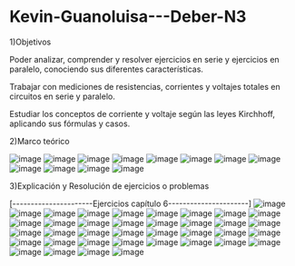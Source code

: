 # Kevin-Guanoluisa---Deber-N3
1)Objetivos 

Poder analizar, comprender y resolver ejercicios en serie y ejercicios en paralelo, conociendo sus diferentes características.

Trabajar con mediciones de resistencias, corrientes y voltajes totales en circuitos en serie y paralelo.

Estudiar los conceptos de corriente y voltaje según las leyes Kirchhoff, aplicando sus fórmulas y casos. 

2)Marco teórico

![image](https://user-images.githubusercontent.com/104913700/203866511-912ad310-9a06-4f58-baa7-967f6f5a0c7f.png)
![image](https://user-images.githubusercontent.com/104913700/203866533-e6ae71b6-fd94-4067-9e78-6077c72dba2d.png)
![image](https://user-images.githubusercontent.com/104913700/203866587-33582bbc-feb9-4358-85a3-f360fa8fd984.png)
![image](https://user-images.githubusercontent.com/104913700/203866604-e020ea18-f095-47c0-87ed-7568ccc22740.png)
![image](https://user-images.githubusercontent.com/104913700/203866611-9a7e56d5-8b55-40c9-9323-eef0a19cbc81.png)
![image](https://user-images.githubusercontent.com/104913700/203866636-f17ff7b9-bb0d-4e07-afa8-aee9c934bfde.png)
![image](https://user-images.githubusercontent.com/104913700/203866646-6af49265-be98-4d6d-be29-8978ae2bc5fb.png)
![image](https://user-images.githubusercontent.com/104913700/203866653-06f0025e-3910-437f-95a5-bd077c88f2c4.png)
![image](https://user-images.githubusercontent.com/104913700/203866685-ab6ea3dd-33bd-4580-b287-24b7ecb8b242.png)
![image](https://user-images.githubusercontent.com/104913700/203866698-21b75d9b-7329-4b60-b4c2-1fd22c379bd7.png)
![image](https://user-images.githubusercontent.com/104913700/203866722-d21a41e1-4309-475a-8eca-89df0130ea5b.png)
![image](https://user-images.githubusercontent.com/104913700/203866731-9bfd3833-ab8c-47c8-8e52-aa33eae77faf.png)

3)Explicación y Resolución de ejercicios o problemas

[----------------------Ejercicios capítulo 6----------------------]
![image](https://user-images.githubusercontent.com/104913700/203866824-2bbf9164-189e-4724-ba90-26b1503f14be.png)
![image](https://user-images.githubusercontent.com/104913700/203867570-dea11c71-a4f3-4bfd-b1af-a43cd82d3705.png)
![image](https://user-images.githubusercontent.com/104913700/203868314-c5855c3c-44ad-45cc-bb7a-d7192ed90049.png)
![image](https://user-images.githubusercontent.com/104913700/203868376-ba069727-54b4-4e06-8920-b590f12a99eb.png)
![image](https://user-images.githubusercontent.com/104913700/203868449-2a2ec4cd-fe75-4d53-9ea4-b8b46fd8e8fe.png)
![image](https://user-images.githubusercontent.com/104913700/203868503-3f20ab43-4904-47e6-93db-90915f4675c7.png)
![image](https://user-images.githubusercontent.com/104913700/203868580-6d7eefc5-85b7-485b-b416-ab6fc2265d26.png)
![image](https://user-images.githubusercontent.com/104913700/203868639-f66f60be-8593-4ecd-9a65-8dcca4119654.png)
![image](https://user-images.githubusercontent.com/104913700/203868696-41726f80-2884-4507-99dc-28c7bc22e877.png)
![image](https://user-images.githubusercontent.com/104913700/203868748-cb2c5571-800b-4b5a-a65c-b192e40e5225.png)
![image](https://user-images.githubusercontent.com/104913700/203868808-55376d93-39a4-44d6-9e4e-f114ddad02e2.png)
![image](https://user-images.githubusercontent.com/104913700/203868887-afc0ac4a-49e3-450b-9b48-32635c6dc709.png)
![image](https://user-images.githubusercontent.com/104913700/203868927-a6b8e2b0-097a-484f-929c-6dd1f37e3cfb.png)
![image](https://user-images.githubusercontent.com/104913700/203869034-8db3e4c6-1f07-4f1d-a8ce-5509a2071ab4.png)
![image](https://user-images.githubusercontent.com/104913700/203869074-690c3a19-743d-49c3-b1a8-8087428307a9.png)
![image](https://user-images.githubusercontent.com/104913700/203869154-25be3eb8-c625-4690-adb5-b11062aed707.png)
![image](https://user-images.githubusercontent.com/104913700/203869211-9d6d2516-1491-4ebe-8e69-15b93fc537f8.png)
![image](https://user-images.githubusercontent.com/104913700/203869258-71025331-9bbf-4232-af8d-85d57a0ce734.png)
![image](https://user-images.githubusercontent.com/104913700/203869329-0b52c4b4-6f6b-4906-b77a-d34d9027375f.png)
![image](https://user-images.githubusercontent.com/104913700/203869458-409e1129-34c9-457c-a23c-47ba3aadc6f3.png)
![image](https://user-images.githubusercontent.com/104913700/203870744-76d5c3f6-9d26-4194-935c-183355bb0dca.png)
![image](https://user-images.githubusercontent.com/104913700/203870814-fdc3a7fe-48dc-475b-9074-63ad54ba4f06.png)
![image](https://user-images.githubusercontent.com/104913700/203870878-ada8dde0-a831-4358-b12a-900c62a3ac0b.png)
![image](https://user-images.githubusercontent.com/104913700/203870928-7d92e1f2-7bdc-4d4e-b2c3-8446066735a7.png)
![image](https://user-images.githubusercontent.com/104913700/203870971-b06e429d-8d2a-48f2-880c-120cfe762b67.png)
![image](https://user-images.githubusercontent.com/104913700/203871036-c100276b-470a-40a3-b8de-a12ae0d64bde.png)
![image](https://user-images.githubusercontent.com/104913700/203871087-6f3984ff-7aa6-4e9e-bac2-282d4889caae.png)
![image](https://user-images.githubusercontent.com/104913700/203871145-41e5d611-f17d-4e74-b316-6cacec997a99.png)
![image](https://user-images.githubusercontent.com/104913700/203871228-d38f1d92-5e9b-4d9e-b467-5837d7ac23f1.png)
![image](https://user-images.githubusercontent.com/104913700/203871287-9bc5aca2-d5b3-4ab5-9f12-a2fad7ccb5d1.png)
![image](https://user-images.githubusercontent.com/104913700/203871322-4a1c6f5a-ad6f-4280-8bd6-a60a64af5d8a.png)
![image](https://user-images.githubusercontent.com/104913700/203871375-de93d192-5cd0-4d46-a915-43532859cfed.png)
![image](https://user-images.githubusercontent.com/104913700/203871414-c50e8a32-70c9-4ef1-a7ae-c16f62f9493b.png)
![image](https://user-images.githubusercontent.com/104913700/203871452-5d0f1bee-4774-4032-b5e2-43ddd3ffe821.png)
![image](https://user-images.githubusercontent.com/104913700/203871488-1d524239-62fc-4e12-a6e2-4c598b75d378.png)
![image](https://user-images.githubusercontent.com/104913700/203871555-3e9e2faf-5389-47ab-8ae9-3b64bf23702c.png)
![image](https://user-images.githubusercontent.com/104913700/203871592-c7676d6f-117f-451c-ba34-ab50e52e6fbc.png)

